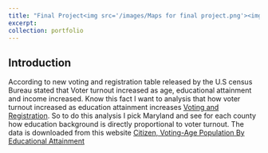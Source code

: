 ```yaml
---
title: "Final Project<img src='/images/Maps for final project.png'><img src='/images/Maps for final project_2.png'>"
excerpt: 
collection: portfolio
---
```

Introduction 
---
According to new voting and registration table released by the U.S census Bureau stated that Voter turnout increased as age, educational attainment and income increased. Know this fact I want to analysis that how voter turnout increased as education attainment increases [Voting and Registration](https://www.census.gov/newsroom/press-releases/2021/2020-presidential-election-voting-and-registration-tables-now-available.html). So to do this analysis I pick Maryland and see for each county how education background is directly proportional to voter turnout.  The data is downloaded from this website [Citizen, Voting-Age Population By Educational Attainment](https://www.socialexplorer.com/data/ACS2021_5yr/metadata/?ds=ACS21_5yr&table=B29002)


